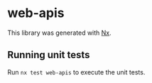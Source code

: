 # web-apis

This library was generated with [Nx](https://nx.dev).

## Running unit tests

Run `nx test web-apis` to execute the unit tests.
